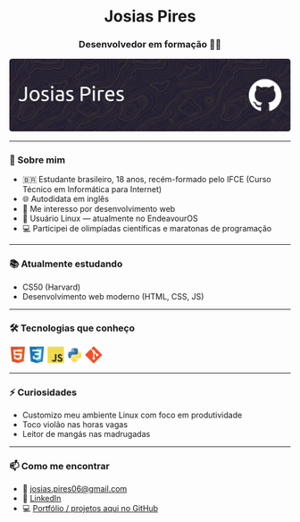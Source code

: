 <h1 align="center">Josias Pires</h1>
<h3 align="center">Desenvolvedor em formação 👨‍💻</h3>

![Header](./github-header-image.png)

---

### 👋 Sobre mim

- 🇧🇷 Estudante brasileiro, 18 anos, recém-formado pelo IFCE (Curso Técnico em Informática para Internet)
- 🌐 Autodidata em inglês
- 🧠 Me interesso por desenvolvimento web
- 🐧 Usuário Linux — atualmente no EndeavourOS
- 💻 Participei de olimpíadas científicas e maratonas de programação

---

### 📚 Atualmente estudando

- CS50 (Harvard)
- Desenvolvimento web moderno (HTML, CSS, JS)

---

### 🛠️ Tecnologias que conheço
<p>
  <img src="https://github.com/devicons/devicon/blob/master/icons/html5/html5-original.svg" title="HTML5" alt="HTML5" height="30"/>
  <img src="https://github.com/devicons/devicon/blob/master/icons/css3/css3-original.svg" title="CSS3" alt="CSS3" height="30"/>
  <img src="https://github.com/devicons/devicon/blob/master/icons/javascript/javascript-original.svg" title="JavaScript" alt="JavaScript" height="30"/>
  <img src="https://github.com/devicons/devicon/blob/master/icons/python/python-original.svg" title="Python" alt="Python" height="30"/>
  <img src="https://github.com/devicons/devicon/blob/master/icons/git/git-original.svg" title="Git" alt="Git" height="30"/>
</p>

---

### ⚡ Curiosidades

- Customizo meu ambiente Linux com foco em produtividade
- Toco violão nas horas vagas
- Leitor de mangás nas madrugadas

---

### 📫 Como me encontrar

- 📧 josias.pires06@gmail.com  
- 💼 [LinkedIn](https://www.linkedin.com/in/josiaspires)  
- 💻 [Portfólio / projetos aqui no GitHub](https://github.com/JosiasPires)
